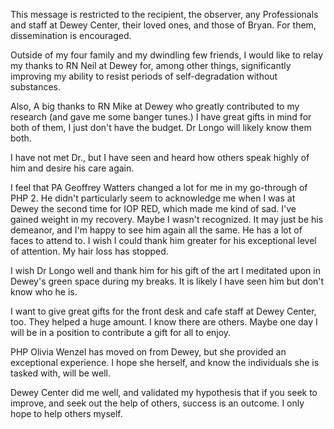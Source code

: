 This message is restricted to the recipient, the observer, any Professionals and staff at Dewey Center, their loved ones, and those of Bryan. For them, dissemination is encouraged.

Outside of my four family and my dwindling few friends, I would like to relay my thanks to RN Neil at Dewey for, among other things, significantly improving my ability to resist periods of self-degradation without substances. 

Also, A big thanks to RN Mike at Dewey who greatly contributed to my research (and gave me some banger tunes.) I have great gifts in mind for both of them, I just don't have the budget. Dr Longo will likely know them both. 

I have not met Dr., but I have seen and heard how others speak highly of him and desire his care again.

I feel that PA Geoffrey Watters changed a lot for me in my go-through of PHP 2. He didn't particularly seem to acknowledge me when I was at Dewey the second time for IOP RED, which made me kind of sad. I've gained weight in my recovery. Maybe I wasn't recognized. It may just be his demeanor, and I'm happy to see him again all the same. He has a lot of faces to attend to. I wish I could thank him greater for his exceptional level of attention. My hair loss has stopped.

I wish Dr Longo well and thank him for his gift of the art I meditated upon in Dewey's green space during my breaks. It is likely I have seen him but don't know who he is. 

I want to give great gifts for the front desk and cafe staff at Dewey Center, too. They helped a huge amount. I know there are others. Maybe one day I will be in a position to contribute a gift for all to enjoy.

PHP Olivia Wenzel has moved on from Dewey, but she provided an exceptional experience. I hope she herself, and know the individuals she is tasked with, will be well.

Dewey Center did me well, and validated my hypothesis that if you seek to improve, and seek out the help of others, success is an outcome. I only hope to help others myself.

